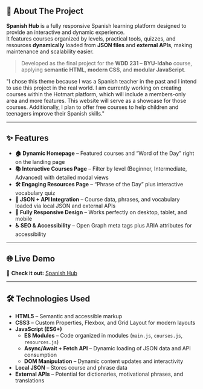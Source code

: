 ## 🚀 About The Project

**Spanish Hub** is a fully responsive Spanish learning platform designed to provide an interactive and dynamic experience.  
It features courses organized by levels, practical tools, quizzes, and resources **dynamically** loaded from **JSON files** and **external APIs**, making maintenance and scalability easier.

> Developed as the final project for the **WDD 231 – BYU-Idaho** course, applying **semantic HTML**, **modern CSS**, and **modular JavaScript**.

"I chose this theme because I was a Spanish teacher in the past and I intend to use this project in the real world. I am currently working on creating courses within the Hotmart platform, which will include a members-only area and more features. 
This website will serve as a showcase for those courses. Additionally, I plan to offer free courses to help children and teenagers improve their Spanish skills."


---

## ✨ Features

- **🏠 Dynamic Homepage** – Featured courses and “Word of the Day” right on the landing page  
- **📚 Interactive Courses Page** – Filter by level (Beginner, Intermediate, Advanced) with detailed modal views  
- **🛠 Engaging Resources Page** – “Phrase of the Day” plus interactive vocabulary quiz  
- **📡 JSON + API Integration** – Course data, phrases, and vocabulary loaded via local JSON and external APIs  
- **📱 Fully Responsive Design** – Works perfectly on desktop, tablet, and mobile  
- **♿ SEO & Accessibility** – Open Graph meta tags plus ARIA attributes for accessibility

---

## 🌐 Live Demo  
🔗 **Check it out:** [Spanish Hub](https://thneri95.github.io/wdd231/final/)

---

## 🛠️ Technologies Used

- **HTML5** – Semantic and accessible markup  
- **CSS3** – Custom Properties, Flexbox, and Grid Layout for modern layouts  
- **JavaScript (ES6+)**  
  - **ES Modules** – Code organized in modules (`main.js`, `courses.js`, `resources.js`)  
  - **Async/Await + Fetch API** – Dynamic loading of JSON data and API consumption  
  - **DOM Manipulation** – Dynamic content updates and interactivity  
- **Local JSON** – Stores course and phrase data  
- **External APIs** – Potential for dictionaries, motivational phrases, and translations

